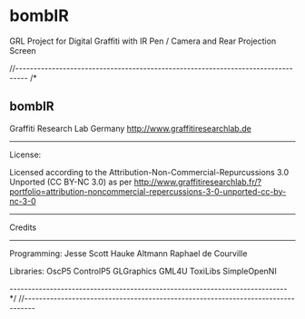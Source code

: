bombIR
======

GRL Project for Digital Graffiti with IR Pen / Camera and Rear Projection Screen

//--------------------------------------------------------------------------------- 
/*

bombIR
---------------------------------------------------------------------------

Graffiti Research Lab Germany
http://www.graffitiresearchlab.de

----------------------------------------------------------------------------

License:

Licensed according to the
Attribution-Non-Commercial-Repurcussions 3.0 Unported (CC BY-NC 3.0)
as per http://www.graffitiresearchlab.fr/?portfolio=attribution-noncommercial-repercussions-3-0-unported-cc-by-nc-3-0

----------------------------------------------------------------------------

Credits
_______

Programming:
Jesse Scott
Hauke Altmann
Raphael de Courville

Libraries:
OscP5
ControlP5
GLGraphics
GML4U
ToxiLibs
SimpleOpenNI

---------------------------------------------------------------------------- */ 
//---------------------------------------------------------------------------------
